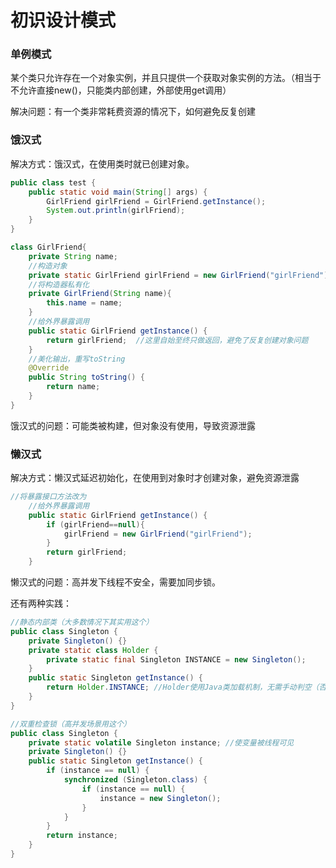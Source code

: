 # 初识设计模式

### 单例模式

某个类只允许存在一个对象实例，并且只提供一个获取对象实例的方法。（相当于不允许直接new()，只能类内部创建，外部使用get调用）

解决问题：有一个类非常耗费资源的情况下，如何避免反复创建

### 饿汉式

解决方式：饿汉式，在使用类时就已创建对象。

```java
public class test {
    public static void main(String[] args) {
        GirlFriend girlFriend = GirlFriend.getInstance();
        System.out.println(girlFriend);
    }
}

class GirlFriend{
    private String name;
    //构造对象
    private static GirlFriend girlFriend = new GirlFriend("girlFriend");
    //将构造器私有化
    private GirlFriend(String name){
        this.name = name;
    }
    //给外界暴露调用
    public static GirlFriend getInstance() {
        return girlFriend;	//这里自始至终只做返回，避免了反复创建对象问题
    }
    //美化输出，重写toString
    @Override
    public String toString() {
        return name;
    }
}
```

饿汉式的问题：可能类被构建，但对象没有使用，导致资源泄露

### 懒汉式

解决方式：懒汉式延迟初始化，在使用到对象时才创建对象，避免资源泄露

```java
//将暴露接口方法改为
    //给外界暴露调用
    public static GirlFriend getInstance() {
        if (girlFriend==null){
            girlFriend = new GirlFriend("girlFriend");
        }
        return girlFriend;
    }
```

懒汉式的问题：高并发下线程不安全，需要加同步锁。

还有两种实践：
```java
//静态内部类（大多数情况下其实用这个）
public class Singleton {
    private Singleton() {}
    private static class Holder {
        private static final Singleton INSTANCE = new Singleton();
    }
    public static Singleton getInstance() {
        return Holder.INSTANCE;	//Holder使用Java类加载机制，无需手动判空（否则可能需要加锁）
    }
}
```

```java
//双重检查锁（高并发场景用这个）
public class Singleton {
    private static volatile Singleton instance;	//使变量被线程可见
    private Singleton() {}
    public static Singleton getInstance() {
        if (instance == null) {
            synchronized (Singleton.class) {
                if (instance == null) {
                    instance = new Singleton();
                }
            }
        }
        return instance;
    }
}
```


